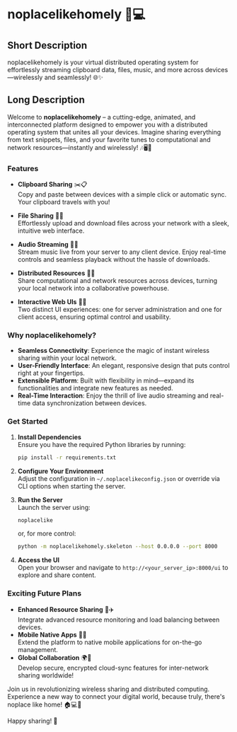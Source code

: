 # noplacelikehomely 🚀💻

## Short Description
noplacelikehomely is your virtual distributed operating system for effortlessly streaming clipboard data, files, music, and more across devices—wirelessly and seamlessly! 🌐✨

## Long Description
Welcome to **noplacelikehomely** – a cutting-edge, animated, and interconnected platform designed to empower you with a distributed operating system that unites all your devices. Imagine sharing everything from text snippets, files, and your favorite tunes to computational and network resources—instantly and wirelessly! 🎶🖥️📁

### Features
- **Clipboard Sharing** ✂️📋  
  Copy and paste between devices with a simple click or automatic sync. Your clipboard travels with you!

- **File Sharing** 📂🚀  
  Effortlessly upload and download files across your network with a sleek, intuitive web interface.

- **Audio Streaming** 🎵📡  
  Stream music live from your server to any client device. Enjoy real-time controls and seamless playback without the hassle of downloads.

- **Distributed Resources** 🤖🌐  
  Share computational and network resources across devices, turning your local network into a collaborative powerhouse.

- **Interactive Web UIs** 🌟💡  
  Two distinct UI experiences: one for server administration and one for client access, ensuring optimal control and usability.

### Why noplacelikehomely?
- **Seamless Connectivity**: Experience the magic of instant wireless sharing within your local network.  
- **User-Friendly Interface**: An elegant, responsive design that puts control right at your fingertips.  
- **Extensible Platform**: Built with flexibility in mind—expand its functionalities and integrate new features as needed.  
- **Real-Time Interaction**: Enjoy the thrill of live audio streaming and real-time data synchronization between devices.

### Get Started
1. **Install Dependencies**  
   Ensure you have the required Python libraries by running:
   ```bash
   pip install -r requirements.txt
   ```

2. **Configure Your Environment**  
   Adjust the configuration in `~/.noplacelikeconfig.json` or override via CLI options when starting the server.

3. **Run the Server**  
   Launch the server using:
   ```bash
   noplacelike
   ```
   or, for more control:
   ```bash
   python -m noplacelikehomely.skeleton --host 0.0.0.0 --port 8000
   ```

4. **Access the UI**  
   Open your browser and navigate to `http://<your_server_ip>:8000/ui` to explore and share content.

### Exciting Future Plans
- **Enhanced Resource Sharing** 🔧✈️  
  Integrate advanced resource monitoring and load balancing between devices.
- **Mobile Native Apps** 📱🌈  
  Extend the platform to native mobile applications for on-the-go management.
- **Global Collaboration** 🌍🤝  
  Develop secure, encrypted cloud-sync features for inter-network sharing worldwide!

Join us in revolutionizing wireless sharing and distributed computing. Experience a new way to connect your digital world, because truly, there's noplace like home! 🏠💻🎉

Happy sharing! 🚀
